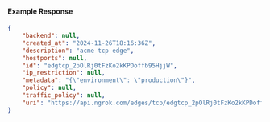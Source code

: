 <!-- Code generated for API Clients. DO NOT EDIT. -->

#### Example Response

```json
{
	"backend": null,
	"created_at": "2024-11-26T18:16:36Z",
	"description": "acme tcp edge",
	"hostports": null,
	"id": "edgtcp_2pOlRj0tFzKo2kKPDoffb95HjjW",
	"ip_restriction": null,
	"metadata": "{\"environment\": \"production\"}",
	"policy": null,
	"traffic_policy": null,
	"uri": "https://api.ngrok.com/edges/tcp/edgtcp_2pOlRj0tFzKo2kKPDoffb95HjjW"
}
```

